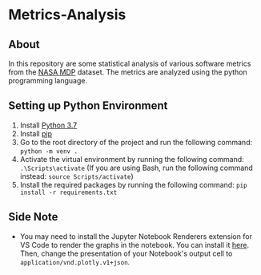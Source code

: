 # Metrics-Analysis

## About

In this repository are some statistical analysis of various software metrics from the [NASA MDP](https://github.com/klainfo/NASADefectDataset/tree/master) dataset. The metrics are analyzed using the python programming language.

## Setting up Python Environment

1. Install [Python 3.7](https://www.python.org/downloads/release/python-370/)
2. Install [pip](https://pip.pypa.io/en/stable/installing/)
3. Go to the root directory of the project and run the following command:
   `python -m venv .`
4. Activate the virtual environment by running the following command:
   `.\Scripts\activate`
   (If you are using Bash, run the following command instead: `source Scripts/activate`)
5. Install the required packages by running the following command:
   `pip install -r requirements.txt`

## Side Note

- You may need to install the Jupyter Notebook Renderers extension for VS Code to render the graphs in the notebook. You can install it [here](https://marketplace.visualstudio.com/items?itemName=ms-toolsai.jupyter-renderers). Then, change the presentation of your Notebook's output cell to `application/vnd.plotly.v1+json`.
